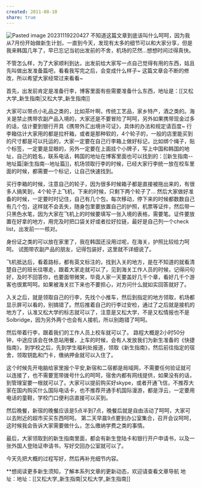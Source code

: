 ```yaml
---
created: 2011-08-10
share: true
---
```

![Pasted image 20231119220427](https://img.xcz.life/i/archive/obsidian/1741526475-d6.png)
不知道这篇文章到底该叫什么呵呵，因为我从7月份开始做新生计划，一直到今天，发现有太多的细节可以和大家分享，但是我来韩国几年了，早已忘记当初出发前的不舍，机场的茫然...想想时间过得真快。 

不管怎么样，为了大家顺利到达，出发前给大家写一点自己觉得有用的东西，姑且先叫做出发准备篇吧，看看我写完之后，会变成什么样子~ 这篇文章会不断的修改，所以希望大家经常过来看看~ 

首先，出发前肯定是准备行李，博客里面有些需要准备什么东西，地址是：[[又松大学_新生指南|又松大学_新生指南]] <!--more-->

大家可以带点小礼品之类的，比如茶叶啊，传统工艺品，家乡特产，酒之类的。海关是禁止携带农副产品入境的，大家还是不要冒险了呵呵，另外如果携带现金过多的话，估计要到银行开具《携带外汇出境许可证》，具体的办法和规定请百度~ 行李箱估计大家用的都是拉杆箱，或者是那种软的，4个轮子的，一般的店里能买到的尺寸都是可以托运的，大家一定要在自己行李箱上做好标记，比如绑个绳子，贴个标签，一定要是显眼的，另外一定要在上面挂个小牌子，写上中国和韩国的地址，自己的姓名，联系电话，韩国的地址在博客里面也可以找到的：[[新生指南--地址篇|新生指南--地址篇]]，机场领取行李的时候，已经大家行李统一放在校车里面的时候，都需要一个标记，让自己快速找到。 

买行李箱的时候，注意自己的轮子，因为很多时候箱子都是直接被拖出来的，有很多人搞笑到，4个轮子上飞机，下来的时候，只剩下两个轮子了... 然后大家做好准备的时候，一定要时时记住，自己有几个包，每次移动，停下来的时候都数数自己有几个包，这样就不会丢失，随身包里要放置自己的护照，机票等证件，然后带一只黑色水笔，因为大家在飞机上的时候要填写一张入境的表格，需要笔。证件要放置在好拿的地方，用完及时把口袋关好或者拉好拉链，最好是自己列一个check list，出发前一一核对。 

身份证之类的可以放在家里了，我在韩国还没用过呢，在海关，护照比较给力呵呵。 试图带农副产品的朋友，记得包装好，这里就不详细说了。 

飞机抵达后，看着路标，都有英文标注的，找到入关的地方，是在不知道的就看清楚自己的班长往哪走，跟着大家走就可以了，见到海关工作人员的时候，记得问句好，及时不回答你，也要面带微笑，毕竟人家一天要盖好几千个章，看好几千个游客也很累呵呵。如果被海关拦下来也不要担心，对方问什么就如实回答就好了。 

入关之后，就是领取自己的行李，先找个小推车，然后到指定的地方领取，机场都显示屏可以看的，别搞错了。然后推着自己的行李过安检，通过了之后就是接机的地方了，认准又松大学的标志就可以了，注意是又松大学，不是又松情报也不是Solbridge，因为另外两个也会有人接机，所以别跑错了呵呵。 

然后带着行李，跟着我们的工作人员上校车就可以了。 路程大概是2小时50分钟，中途应该会在休息站用餐，上车的时候，会有人发放我们为新生准备的《快捷指南》，到学校之后，先到学生福利处报道，领取《新生指南》，然后前往指定的宿舍，领取钥匙和门卡，缴纳押金就可以入住了。 

这个时候先开电脑给家里报个平安,新宿和二宿都是局域网，不需要任何验证就可以连接了，也不需要宽带拨号什么的呵呵，宿舍内都有网线提供，如果没有的话，到管理室要一根就可以了。大家可以提前购买好skype，或者开通飞信，不推荐大家在国内购买什么国际电话卡，也不推荐开通手机国际漫游，都是浮云，一定要用电话的童鞋，学校门口便利店直接可以买到。 

然后晚餐，新宿的晚餐应该是5点半到7点，晚餐后就是自由活动了呵呵，大家可以去附近的超市买买东西呵呵。 第二天早晨9点要到办公室集合，召开会议呵呵，这时候我会告诉大家需要做什么，怎么缴纳学费之类的事情。 

最后，大家领取到的新生指南里面，都会有新生登陆卡和银行开户申请书，以及一张外国人登陆证申请书，写好交回办公室就可以了。 

今天先把大概的过程写好，然后再补充细节内容。  

**想阅读更多新生须知，了解本系列文章的更新动态，欢迎请查看文章导航 地址：地址：[[又松大学_新生指南|又松大学_新生指南]]